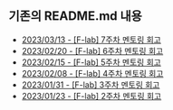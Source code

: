 
## 기존의 README.md 내용
 - [2023/03/13 - [F-lab] 7주차 멘토링 회고](https://cookie-dev.tistory.com/7)
 - [2023/02/20 - [F-lab] 6주차 멘토링 회고](https://cookie-dev.tistory.com/6)
 - [2023/02/15 - [F-lab] 5주차 멘토링 회고](https://cookie-dev.tistory.com/5)
 - [2023/02/08 - [F-lab] 4주차 멘토링 회고](https://cookie-dev.tistory.com/4)
 - [2023/01/31 - [F-lab] 3주차 멘토링 회고](https://cookie-dev.tistory.com/3)
 - [2023/01/23 - [F-lab] 2주차 멘토링 회고](https://cookie-dev.tistory.com/2)
